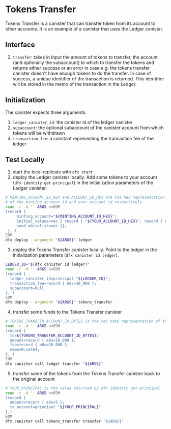 # Tokens Transfer

Tokens Transfer is a canister that can transfer token from its account to other accounts.
It is an example of a canister that uses the Ledger canister.


## Interface

2. `transfer`: takes in input the amount of tokens to transfer, the account (and optionally the subaccount) to which to transfer the tokens and returns either success or an error in case e.g. the tokens transfer canister doesn't have enough tokens to do the transfer. In case of success, a unique identifier of the transaction is returned. This identifier will be stored in the memo of the transaction in the Ledger.


## Initialization

The canister expects three arguments:
1. `ledger_canister_id`: the canister id of the ledger canister
2. `subaccount`: the optional subaccount of the canister account from which tokens will be withdrawn
3. `transaction_fee`: a constant representing the transaction fee of the ledger


## Test Locally

1. start the local replicate with `dfx start`
2. deploy the Ledger canister locally. Add some tokens to your account (`dfx identity get-principal`) in the initialization parameters of the Ledger canister.
```bash
# MINTING_ACCOUNT_ID_HEX and ACCOUNT_ID_HEX are the hex representation
# of the minting account id and your account id respectively
read -r -d '' ARGS <<EOM
(record {
     minting_account="${MINTING_ACCOUNT_ID_HEX}";
     initial_values=vec { record { "${YOUR_ACCOUNT_ID_HEX}"; record { e8s=10_000_000_000 } }; };
     send_whitelist=vec {};
 }, )
EOM
dfx deploy --argument "${ARGS}" ledger
```
3. deploy the Tokens Transfer canister locally. Point to the ledger in the initialization parameters (`dfx canister id ledger`).
```bash
LEDGER_ID="$(dfx canister id ledger)"
read -r -d '' ARGS <<EOM
(record {
  ledger_canister_id=principal "${LEDGER_ID}";
  transaction_fee=record { e8s=10_000 };
  subaccount=null
}, )
EOM
dfx deploy --argument "${ARGS}" tokens_transfer
```
4. transfer some funds to the Tokens Transfer canister
```bash
# TOKENS_TRANSFER_ACCOUNT_ID_BYTES is the vec nat8 representation of the tokens transfer canister
read -r -d '' ARGS <<EOM
(record {
  to=${TOKENS_TRANSFER_ACCOUNT_ID_BYTES};
  amount=record { e8s=10_000 };
  fee=record { e8s=10_000 };
  memo=0:nat64;
}, )
EOM
dfx canister call ledger transfer "${ARGS}"
```
5. transfer some of the tokens from the Tokens Transfer canister back to the original account
```bash
# YOUR_PRINCIPAL is the value returned by dfx identity get-principal
read -r -d '' ARGS <<EOM
(record {
  amount=record { e8s=5 };
  to_account=principal "${YOUR_PRINCIPAL}"
},)
EOM
dfx canister call tokens_transfer transfer '${ARGS}'
```